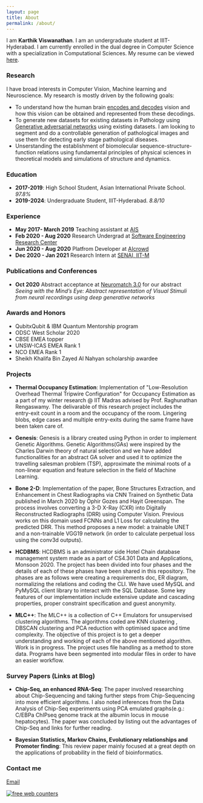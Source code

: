 ```yaml
---
layout: page
title: About
permalink: /about/
---
```


I am <b>Karthik Viswanathan</b>. I am an undergraduate student at IIIT-Hyderabad. I am currently enrolled in the dual degree in Computer Science with a specialization in Computational Sciences. My resume can be viewed <a href="data/nickinack.pdf">here</a>.

### Research

I have broad interests in Computer Vision, Machine learning and Neuroscience. My research is mostly driven by the following goals:

- To understand how the human brain <a href="https://academic.oup.com/cercor/article/28/12/4136/4560155https://academic.oup.com/cercor/article/28/12/4136/4560155"> encodes and decodes</a> vision and how this vision can be obtained and represented from these decodings. 
- To generate new datasets for existing datasets in Pathology using <a href="https://developers.google.com/machine-learning/gan">Generative adversarial networks</a> using existing datasets. I am looking to segment and do a controllable generation of pathological images and use them for detecting early stage pathological diseases.
- Unserstanding the establishment of biomolecular sequence-structure-function relations using fundamental principles of physical sciences in theoretical models and simulations of structure and dynamics.

### Education

- <b>2017-2019</b>: High School Student, Asian International Private School. <i>97.8%</i>
- <b>2019-2024</b>: Undergraduate Student, IIIT-Hyderabad. <i>8.8/10</i>

### Experience

- <b>May 2017- March 2019</b> Teaching assistant at <a href="http://asianintlschool.com/Ruwais/Default.aspx">AIS</a>
- <b>Feb 2020 - Aug 2020</b> Research Undergrad at <a href="https://serc.iiit.ac.in/">Software Engineering Research Center</a>
- <b>Jun 2020 - Aug 2020</b> Platfrom Developer at <a href="aicrowd.com">AIcrowd</a>
- <b>Dec 2020 - Jan 2021</b> Research Intern at <a href="https://che.iitm.ac.in/~senai/?page_id=60">SENAI, IIT-M</a>


### Publications and Conferences

- <b>Oct 2020</b> Abstract acceptance at <a href="https://neuromatch.io/">Neuromatch 3.0</a> for our abstract <i>Seeing with the Mind’s Eye: Abstract representation of Visual Stimuli from neural recordings using deep generative networks</i>

### Awards and Honors

- QubitxQubit & IBM Quantum Mentorship program
- ODSC West Scholar 2020
- CBSE EMEA topper
- UNSW-ICAS EMEA Rank 1
- NCO EMEA Rank 1
- Sheikh Khalifa Bin Zayed Al Nahyan scholarship awardee

### Projects

- <b>Thermal Occupancy Estimation</b>: Implementation of "Low-Resolution Overhead Thermal Tripwire Configuration" for Occupancy Estimation as a part of my winter research @ IIT Madras advised by Prof. Raghunathan Rengaswamy. The delivarable of this research project includes the entry-exit count in a room and the occupancy of the room. Lingering blobs, edge cases and multiple entry-exits during the same frame have been taken care of.

- <b>Genesis</b>: Genesis is a library created using Python in order to implement Genetic Algorithms. Genetic Algorithms(GAs) were inspired by the Charles Darwin theory of natural selection and we have added functionalities for an abstract GA solver and used it to optimize the travelling salesman problem (TSP), approximate the minimal roots of a non-linear equation and feature selection in the field of Machine Learning.

- <b>Bone 2-D</b>: Implementation of the paper, Bone Structures Extraction, and Enhancement in Chest Radiographs via CNN Trained on Synthetic Data published in March 2020 by Ophir Gozes and Hayit Greenspan. The process involves converting a 3-D X-Ray (CXR) into Digitally Reconstructed Radiographs (DRR) using Computer Vision. Previous works on this domain used FCNNs and L1 Loss for calculating the predicted DRR. This method proposes a new model: a trainable UNET and a non-trainable VGG19 network (in order to calculate perpetual loss using the conv3d outputs).

- <b>HCDBMS</b>: HCDBMS is an administrator side Hotel Chain database management system made as a part of CS4.301 Data and Applications, Monsoon 2020. The project has been divided into four phases and the details of each of these phases have been shared in this repository. The phases are as follows were creating a requirements doc, ER diagram, normalizing the relations and coding the CLI. We have used MySQL and PyMySQL client library to interact with the SQL Database. Some key features of our implementation include extensive update and cascading properties, proper constraint specification and guest anonymity.

- <b>MLC++</b>: The MLC++ is a collection of C++ Emulators for unsupervised clustering algorithms. The algorithms coded are KNN clustering , DBSCAN clustering and PCA reduction with optimised space and time complexity. The objective of this project is to get a deeper understanding and working of each of the above mentioned algorithm. Work is in progress. The project uses file handling as a method to store data. Programs have been segmented into modular files in order to have an easier workflow.


### Survey Papers (Links at Blog)

- <b>Chip-Seq, an enhanced RNA-Seq</b>:  The paper involved researching about Chip-Sequencing and taking further steps from Chip-Sequencing into more efficient algorithms. I also noted inferences from the Data Analysis of Chip-Seq experiments using PCA emulated graphs(e.g.: C/EBPa ChIPseq genome track at the albumin locus in mouse hepatocytes). The paper was concluded by listing out the advantages of Chip-Seq and links for further reading. 

- <b>Bayesian Statistics, Markov Chains, Evolutionary relationships and Promoter finding</b>: This review paper mainly focused at a great depth on the applications of probability in the field of bioinformatics.


### Contact me

[Email](mailto:karthik.viswanathan@research.iiit.ac.in)

<a href="https://www.freecounterstat.com" title="free web counters"><img src="https://counter8.stat.ovh/private/freecounterstat.php?c=3frpn6n8843az6je3thxda3ftg9t3w44" border="0" title="free web counters" alt="free web counters"></a>

